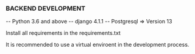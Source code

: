 ### BACKEND DEVELOPMENT 

-- Python 3.6 and above
-- django  4.1.1
-- Postgresql => Version 13

Install all requirements in the requirements.txt

It is recommended to use a virtual enviroent in the development process.
